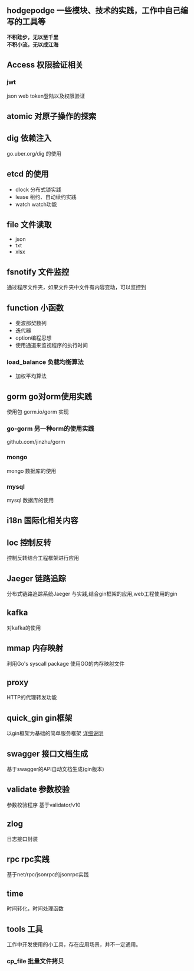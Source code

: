 ## hodgepodge 一些模块、技术的实践，工作中自己编写的工具等   
**不积跬步，无以至千里**  
**不积小流，无以成江海**  
## Access 权限验证相关  
### jwt 
json web token登陆以及权限验证  
## atomic 对原子操作的探索
## dig 依赖注入
go.uber.org/dig 的使用
## etcd 的使用
* dlock 分布式锁实践
* lease 租约、自动续约实践
* watch watch功能
## file 文件读取
* json
* txt
* xlsx
## fsnotify 文件监控
通过程序文件夹，如果文件夹中文件有内容变动，可以监控到
## function 小函数
* 斐波那契数列
* 迭代器
* option编程思想
* 使用通道来监视程序的执行时间
### load_balance 负载均衡算法
* 加权平均算法
 
## gorm go对orm使用实践
使用包 gorm.io/gorm 实现  
### go-gorm 	另一种orm的使用实践
github.com/jinzhu/gorm
### mongo 
mongo 数据库的使用
### mysql
mysql 数据库的使用   		
## i18n	国际化相关内容
## Ioc 控制反转
控制反转结合工程框架进行应用
## Jaeger 链路追踪
分布式链路追踪系统Jaeger 与实践,结合gin框架的应用,web工程使用的gin
## kafka 
对kafka的使用
## mmap 内存映射
利用Go's syscall package 使用GO的内存映射文件
## proxy 
HTTP的代理转发功能
## quick_gin gin框架		
以gin框架为基础的简单服务框架 
[详细说明](gin/README.md)
## swagger 接口文档生成
基于swagger的API自动文档生成(gin版本)  	
## validate 参数校验
参数校验程序 基于validator/v10   
## zlog
日志接口封装   
## rpc rpc实践
基于net/rpc/jsonrpc的jsonrpc实践 
## time
时间转化，时间处理函数
## tools 工具
工作中开发使用的小工具，存在应用场景，并不一定通用。
### cp_file 批量文件拷贝


